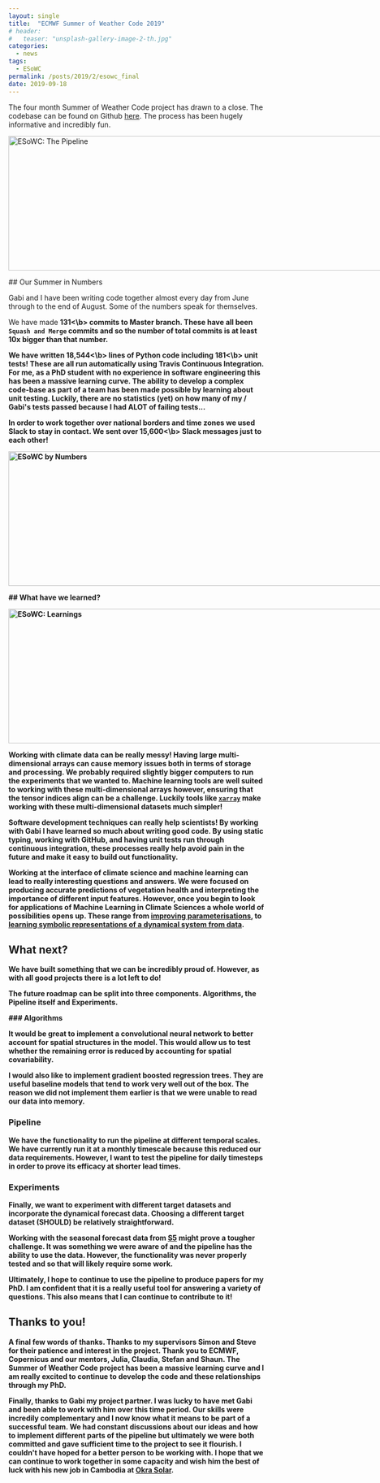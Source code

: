 ```yaml
---
layout: single
title:  "ECMWF Summer of Weather Code 2019"
# header:
#   teaser: "unsplash-gallery-image-2-th.jpg"
categories:
  - news
tags:
  - ESoWC
permalink: /posts/2019/2/esowc_final
date: 2019-09-18
---
```


The four month Summer of Weather Code project has drawn to a close. The codebase can be found on Github [here](https://github.com/esowc/ml_drought). The process has been hugely informative and incredibly fun.

<div style="width: 755px; border: 0;">
  <p>
    <img class="aligncenter" src="http://tommylees112.github.io/images/esowc_pipeline_overview.png" alt="ESoWC: The Pipeline" width="810" height="265"/>
  </p>
</div>

## Our Summer in Numbers

Gabi and I have been writing code together almost every day from June through to the end of August. Some of the numbers speak for themselves.

We have made <b>131<\b> commits to Master branch. These have all been `Squash and Merge` commits and so the number of total commits is at least 10x bigger than that number.

We have written <b>18,544<\b> lines of Python code including <b>181<\b> unit tests! These are all run automatically using Travis Continuous Integration. For me, as a PhD student with no experience in software engineering this has been a massive learning curve. The ability to develop a complex code-base as part of a team has been made possible by learning about unit testing. Luckily, there are no statistics (yet) on how many of my / Gabi's tests passed because I had ALOT of failing tests...

In order to work together over national borders and time zones we used Slack to stay in contact. We sent over <b>15,600<\b> Slack messages just to each other!

<div style="width: 755px; border: 0;">
  <p>
    <img class="aligncenter" src="http://tommylees112.github.io/images/esowc_numbers.png" alt="ESoWC by Numbers" width="810" height="265"/>
  </p>
</div>

## What have we learned?

<div style="width: 755px; border: 0;">
  <p>
    <img class="aligncenter" src="http://tommylees112.github.io/images/esowc_learning.png" alt="ESoWC: Learnings" width="810" height="265"/>
  </p>
</div>


Working with climate data can be really messy! Having large multi-dimensional arrays can cause memory issues both in terms of storage and processing. We probably required slightly bigger computers to run the experiments that we wanted to. Machine learning tools are well suited to working with these multi-dimensional arrays however, ensuring that the tensor indices align can be a challenge. Luckily tools like [`xarray`](http://xarray.pydata.org/en) make working with these multi-dimensional datasets much simpler!

Software development techniques can really help scientists! By working with Gabi I have learned so much about writing good code. By using static typing, working with GitHub, and having unit tests run through continuous integration, these processes really help avoid pain in the future and make it easy to build out functionality.

Working at the interface of climate science and machine learning can lead to really interesting questions and answers. We were focused on producing accurate predictions of vegetation health and interpreting the importance of different input features. However, once you begin to look for applications of Machine Learning in Climate Sciences a whole world of possibilities opens up. These range from [improving parameterisations](https://www.pnas.org/content/pnas/early/2018/09/05/1810286115.full.pdf), to [learning symbolic representations of a dynamical system from data](https://www.sciencedirect.com/science/article/pii/S0021999117309014).

## What next?

We have built something that we can be incredibly proud of. However, as with all good projects there is a lot left to do!

The future roadmap can be split into three components. Algorithms, the Pipeline itself and Experiments.

### Algorithms

It would be great to implement a convolutional neural network to better account for spatial structures in the model. This would allow us to test whether the remaining error is reduced by accounting for spatial covariability.

I would also like to implement gradient boosted regression trees. They are useful baseline models that tend to work very well out of the box. The reason we did not implement them earlier is that we were unable to read our data into memory.

### Pipeline

We have the functionality to run the pipeline at different temporal scales. We have currently run it at a monthly timescale because this reduced our data requirements. However, I want to test the pipeline for daily timesteps in order to prove its efficacy at shorter lead times.

### Experiments

Finally, we want to experiment with different target datasets and incorporate the dynamical forecast data. Choosing a different target dataset (SHOULD) be relatively straightforward.

Working with the seasonal forecast data from [S5](https://www.ecmwf.int/en/forecasts/documentation-and-support/long-range) might prove a tougher challenge. It was something we were aware of and the pipeline has the ability to use the data. However, the functionality was never properly tested and so that will likely require some work.

Ultimately, I hope to continue to use the pipeline to produce papers for my PhD. I am confident that it is a really useful tool for answering a variety of questions. This also means that I can continue to contribute to it!

## Thanks to you!

A final few words of thanks. Thanks to my supervisors Simon and Steve for their patience and interest in the project. Thank you to ECMWF, Copernicus and our mentors, Julia, Claudia, Stefan and Shaun. The Summer of Weather Code project has been a massive learning curve and I am really excited to continue to develop the code and these relationships through my PhD.

Finally, thanks to Gabi my project partner. I was lucky to have met Gabi and been able to work with him over this time period. Our skills were incredily complementary and I now know what it means to be part of a successful team. We had constant discussions about our ideas and how to implement different parts of the pipeline but ultimately we were both committed and gave sufficient time to the project to see it flourish. I couldn't have hoped for a better person to be working with. I hope that we can continue to work together in some capacity and wish him the best of luck with his new job in Cambodia at [Okra Solar](https://www.okrasolar.com/).

